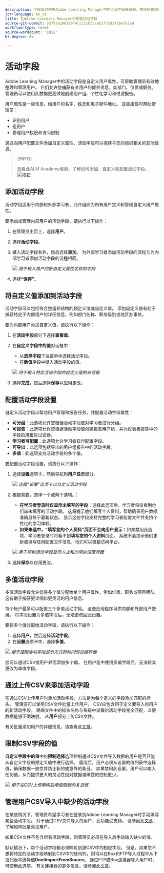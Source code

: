 ```yaml
---
description: 了解如何使用Adobe Learning Manager中的活动字段来捕获、整理和管理自定义用户信息。 通过灵活的字段配置改进报告、过滤和用户分段。
jcr-language: en_us
title: 在Adobe Learning Manager中配置活动字段
source-git-commit: 03797a208195f4cc11cb5cceb2775d341befe2a0
workflow-type: tm+mt
source-wordcount: '1012'
ht-degree: 0%

---
```



# 活动字段

Adobe Learning Manager中的活动字段是自定义用户属性，可帮助管理员有效地整理和管理用户。 它们允许您捕获有关用户的额外信息，如部门、位置或职务。 管理员可以使用此数据更高效地创建用户组、个性化学习和过滤报告。

用户属性是一些信息，如用户的名字、姓氏和电子邮件地址。 这些属性可帮助管理员：

* 识别用户
* 组用户
* 管理用户权限和访问限制

通过向用户配置文件添加自定义属性，活动字段可以捕获与您的组织相关的其他信息。

>[!INFO]
>
>观看此ALM Academy培训，了解如何添加、自定义和配置活动字段。<br>[![按钮](assets/launch-training-button.png)](https://content.adobelearningmanageracademy.com/app/learner?accountId=98632#/course/7555741)</br>

## 添加活动字段

活动字段适用于内部和外部学习者，允许组织为所有用户定义和管理自定义用户属性。

要添加或管理内部用户的活动字段，请执行以下操作：

1. 在管理员主页上，选择&#x200B;**用户**。

2. 选择&#x200B;**活动字段**。

3. 键入活动字段名称，然后选择&#x200B;**添加**。 为外部学习者添加活动字段的流程与为内部学习者添加活动字段的流程相同。

   ![](assets/add-active-field-alm.png)
   _用于输入用户的新自定义属性名称的字段_

4. 选择&#x200B;**“保存”**。

## 将自定义值添加到活动字段

活动字段可以包括符合您组织结构的预定义值或自定义值。 添加自定义值有助于捕获特定于内部用户的详细信息，例如部门名称、职务级别或地区办事处。

要为内部用户添加自定义值，请执行以下操作：

1. 在&#x200B;**活动字段**&#x200B;部分下选择&#x200B;**查看值**。
2. 在&#x200B;**自定义字段中的值**&#x200B;对话框中：

   * 从&#x200B;**选择字段**&#x200B;下拉菜单中选择活动字段。
   * 在&#x200B;**新值**&#x200B;字段中键入活动字段的值。

   ![](assets/add-value-active-fields.png)
   _用于输入特定活动字段的自定义值的对话框_

3. 选择&#x200B;**完成**，然后选择&#x200B;**保存**&#x200B;以应用更改。

## 配置活动字段设置

自定义活动字段以帮助用户管理和报告任务，并配置活动字段属性：

* **可分组**：此选项允许您根据活动字段值对学习者进行分组。
* **可报告**：此选项允许您根据活动字段值创建报告用户组，并为仪表板报告中的字段启用报告过滤器。
* **学习者可配置**：此选项允许学习者自行配置字段。
* **可导出**：此选项包括导出的用户组报告中的活动字段。
* **多值**：此选项支持活动字段的多个值。

要配置活动字段设置，请执行以下操作：

1. 选择&#x200B;**设置**&#x200B;选项卡，然后导航到&#x200B;**用户显示**&#x200B;部分。

   ![](assets/settings-active-field.png)
   _选择“设置”选项卡以自定义活动字段_

2. 根据需要，选择一个或两个选项。：

   * **在学习者登录时仅显示未填写的字段：**&#x200B;选择此选项后，学习者将仅看到他们尚未填写的活动字段。 这将提示他们填写个人资料，帮助确保用户数据准确且处于最新状态。 显示这些字段支持完整的学习者配置文件并支持个性化的学习体验。
   * **如果未选中，“填写您的个人资料”页面不会向用户显示：**&#x200B;如果禁用此选项，学习者登录时将看不到&#x200B;**填写您的个人资料**&#x200B;页面。 系统不会提示他们更新或填写任何配置文件信息，他们可以直接访问平台。

   ![](assets/user-display-alm.png)
   _用于控制活动字段显示方式和时间的设置界面_

3. 选择&#x200B;**保存**&#x200B;以应用更改。

## 多值活动字段

多值活动字段允许您将多个值分配给单个用户属性，例如位置、职务或项目团队。 这有助于捕获更详细和更灵活的用户信息。

每个帐户最多可以配置三个多值活动字段。 这些应用程序可供内部和外部用户使用。 将字段设置为多值字段后，无法更改回此设置。

要将多个值分配给活动字段，请执行以下操作：

1. 选择&#x200B;**用户**，然后选择&#x200B;**活动字段**。
2. 在&#x200B;**设置**&#x200B;选项卡中，选择&#x200B;**多值**。

![](assets/multi-values.png)
_用于控制活动字段显示方式和时间的设置界面_

您可以通过CSV或用户界面添加多个值。 在用户组中使用多值字段后，无法将其更改为单值字段。

## 通过上传CSV来添加活动字段

在通过CSV上传用户时添加活动字段，方法是为每个定义的字段添加匹配的标头。 管理员可以使用CSV文件批量上传用户。 CSV应包含用于定义要导入的用户的新活动字段。 确保文件中的标头名称与系统中设置的活动字段完全匹配，以便数据能够正确映射。 从&#x200B;**用户**&#x200B;部分上传CSV文件。

有关批量添加用户的详细信息，请查看此[文章](/help/migrated/administrators/feature-summary/add-users-user-groups.md)。

## 限制CSV字段的值

**自定义字段中的值**&#x200B;中的&#x200B;**限制选择**&#x200B;选项控制通过CSV文件导入数据的用户是否只能从自定义字段的预定义值中进行选择。 启用后，用户必须从设置的值列表中选择值，确保数据一致性并防止新的或意外的条目。 如果禁用此设置，用户可以输入任何值，从而提供更大的灵活性但对数据准确性的控制更少。

![](assets/restrict-active.png)
_用于在CSV上传期间启用值限制的复选框_

## 管理用户CSV导入中缺少的活动字段

在某些情况下，管理员希望学习者在登录到Adobe Learning Manager时手动填写某些活动字段。 对于通过CSV文件导入的用户，此功能受支持。 请参阅此[文章](/help/migrated/administrators/feature-summary/add-users-user-groups.md)，了解如何批量添加用户。

如果CSV文件不包含所有活动字段，则管理员必须在导入后手动输入缺少的值。

默认情况下，每个活动字段都必须映射到源CSV中的相应字段。 但是，如果您不想将特定的活动字段映射到CSV中的任何列，则可以在Box和FTP导入过程中从下拉列表中选择值&#x200B;**DontImportFromSource**。 通过FTP或Box连接器导入用户时，可使用此选项。 有关连接器的更多信息，请参阅此[文章](https://experienceleague.adobe.com/en/docs/learning-manager/using/integration/connectors)。



